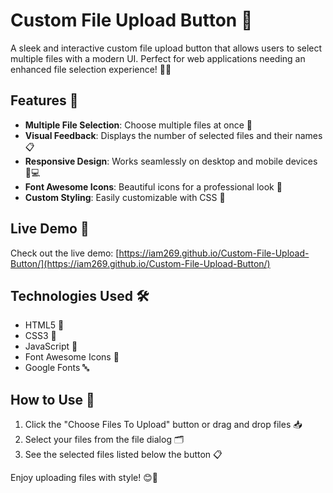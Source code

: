 # Custom File Upload Button 🚀

A sleek and interactive custom file upload button that allows users to select multiple files with a modern UI. Perfect for web applications needing an enhanced file selection experience! 📁✨

## Features 🌟
- **Multiple File Selection**: Choose multiple files at once 📂
- **Visual Feedback**: Displays the number of selected files and their names 📋
- **Responsive Design**: Works seamlessly on desktop and mobile devices 📱💻
- **Font Awesome Icons**: Beautiful icons for a professional look 🎨
- **Custom Styling**: Easily customizable with CSS 🎨

## Live Demo 🔗
Check out the live demo: [https://iam269.github.io/Custom-File-Upload-Button/](https://iam269.github.io/Custom-File-Upload-Button/)

## Technologies Used 🛠️
- HTML5 📄
- CSS3 🎨
- JavaScript 📜
- Font Awesome Icons 🎯
- Google Fonts 🔤

## How to Use 📖
1. Click the "Choose Files To Upload" button or drag and drop files 📥
2. Select your files from the file dialog 🗂️
3. See the selected files listed below the button 📋

Enjoy uploading files with style! 😊🎉
